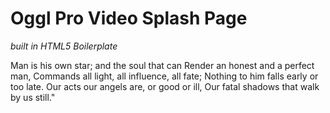 # Oggl Pro Video Splash Page

*built in HTML5 Boilerplate*

Man is his own star; and the soul that can
Render an honest and a perfect man,
Commands all light, all influence, all fate;
Nothing to him falls early or too late.
Our acts our angels are, or good or ill,
Our fatal shadows that walk by us still."

